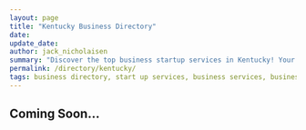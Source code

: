 ```yaml
---
layout: page
title: "Kentucky Business Directory"
date: 
update_date: 
author: jack_nicholaisen
summary: "Discover the top business startup services in Kentucky! Your ultimate guide to launching a successful venture."  
permalink: /directory/kentucky/
tags: business directory, start up services, business services, business lawyers, registered agents,
---
```




<h2>Coming Soon...</h2>

